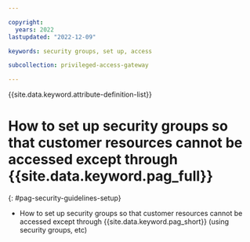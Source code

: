 ```yaml
---

copyright:
  years: 2022
lastupdated: "2022-12-09"

keywords: security groups, set up, access

subcollection: privileged-access-gateway

---
```


{{site.data.keyword.attribute-definition-list}}

# How to set up security groups so that customer resources cannot be accessed except through {{site.data.keyword.pag_full}}
{: #pag-security-guidelines-setup}

- How to set up security groups so that customer resources cannot be accessed except through {{site.data.keyword.pag_short}} (using security groups, etc)


